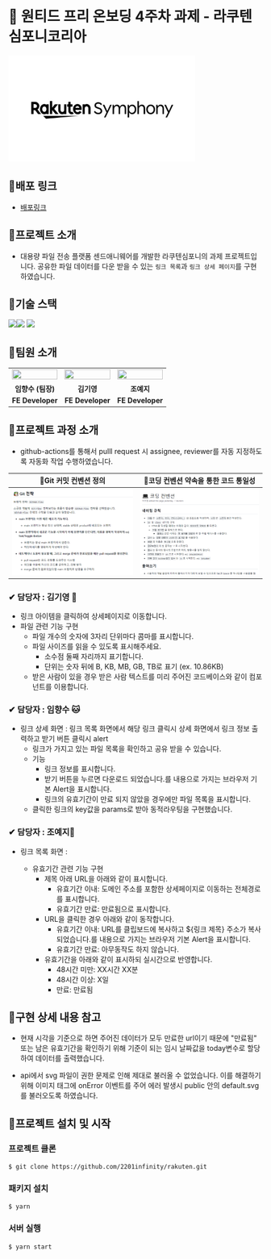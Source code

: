 # 📝 원티드 프리 온보딩 4주차 과제 - 라쿠텐심포니코리아

<img src="README.assets/라쿠텐로고.png" style="zoom:67%;" />

## 📌배포 링크

- [배포링크](https://youthful-northcutt-6990e7.netlify.app/)

## 📌프로젝트 소개

- 대용량 파일 전송 플랫폼 센드애니웨어를 개발한 라쿠텐심포니의 과제 프로젝트입니다. 공유한 파일 데이터를 다운 받을 수 있는 `링크 목록`과 `링크 상세 페이지`를 구현하였습니다.

## 📌기술 스택

![](https://img.shields.io/badge/TypeScript-3178C6?style=for-the-badge&logo=TypeScript&logoColor=white)![](https://img.shields.io/badge/React-20232A?style=for-the-badge&logo=react&logoColor=61DAFB) ![](https://img.shields.io/badge/styled--components-DB7093?style=for-the-badge&logo=styled-components&logoColor=white)

## 📌팀원 소개

<table align="center">
<tr >
<td align="center"><a href="https://github.com/perfumelim"><img src="https://avatars.githubusercontent.com/perfumelim" width="100%"  height="50%" /></a></td>
<td align="center"><a href="https://github.com/kykim00"><img src="https://avatars.githubusercontent.com/kykim00" width="100%"  height="65%"/></a></td>
<td align="center"><a href="https://github.com/yezyvibe"><img src="https://avatars.githubusercontent.com/yezyvibe" width="100%"  height="50%"/></a></td>
</tr>
<tr>
<td align="center"><b> 임향수 (팀장)</b></td>
<td align="center"><b>김기영</b></td>
<td align="center"><b>조예지</b></td>
</tr>
<tr>
<td align="center"><b>FE Developer</b></td>
<td align="center"><b>FE Developer</b></td>
<td align="center"><b>FE Developer</b></td>
</tr>
</table>

## 📌프로젝트 과정 소개

- github-actions를 통해서 pulll request 시 assignee, reviewer를 자동 지정하도록 자동화 작업 수행하였습니다.

|    🚥Git 커밋 컨벤션 정의     |          🔰코딩 컨벤션 약속을 통한 코드 통일성           |
| :---------------------------: | :------------------------------------------------------: |
| ![](README.assets/깃전략.png) | ![image-20220211221739552](README.assets/코딩컨벤션.png) |

### ✔ 담당자 : 김기영 🐶

- 링크 아이템을 클릭하여 상세페이지로 이동합니다.
- 파일 관련 기능 구현
  - 파일 개수의 숫자에 3자리 단위마다 콤마를 표시합니다.
  - 파일 사이즈를 읽을 수 있도록 표시해주세요.
    - 소수점 둘째 자리까지 표기합니다.
    - 단위는 숫자 뒤에 B, KB, MB, GB, TB로 표기 (ex. 10.86KB)
  - 받은 사람이 있을 경우 받은 사람 텍스트를 미리 주어진 코드베이스와 같이 컴포넌트를 이용합니다.

### ✔ 담당자 : 임향수 🐱

- 링크 상세 화면 : 링크 목록 화면에서 해당 링크 클릭시 상세 화면에서 링크 정보 출력하고 받기 버튼 클릭시 alert
  - 링크가 가지고 있는 파일 목록을 확인하고 공유 받을 수 있습니다.
  - 기능
    - 링크 정보를 표시합니다.
    - 받기 버튼을 누르면 다운로드 되었습니다.를 내용으로 가지는 브라우저 기본 Alert을 표시합니다.
    - 링크의 유효기간이 만료 되지 않았을 경우에만 파일 목록을 표시합니다.
  - 클릭한 링크의 key값을 params로 받아 동적라우팅을 구현했습니다.

### ✔ 담당자 : 조예지🐰

- 링크 목록 화면 :

  - 유효기간 관련 기능 구현
    - 제목 아래 URL을 아래와 같이 표시합니다.
      - 유효기간 이내: 도메인 주소를 포함한 상세페이지로 이동하는 전체경로를 표시합니다.
      - 유효기간 만료: 만료됨으로 표시합니다.
    - URL을 클릭한 경우 아래와 같이 동작합니다.
      - 유효기간 이내: URL를 클립보드에 복사하고 ${링크 제목} 주소가 복사 되었습니다.를 내용으로 가지는 브라우저 기본 Alert을 표시합니다.
      - 유효기간 만료: 아무동작도 하지 않습니다.
    - 유효기간을 아래와 같이 표시하되 실시간으로 반영합니다.
      - 48시간 미만: XX시간 XX분
      - 48시간 이상: X일
      - 만료: 만료됨

## 📌구현 상세 내용 참고

- 현재 시각을 기준으로 하면 주어진 데이터가 모두 만료한 url이기 때문에 "만료됨" 또는 남은 유효기간을 확인하기 위해 기준이 되는 임시 날짜값을 today변수로 할당하여 데이터를 출력했습니다.

- api에서 svg 파일이 권한 문제로 인해 제대로 불러올 수 없었습니다. 이를 해결하기 위해 이미지 태그에 onError 이벤트를 주어 에러 발생시 public 안의 default.svg 를 불러오도록 하였습니다.

## 📌프로젝트 설치 및 시작

### 프로젝트 클론

```
$ git clone https://github.com/2201infinity/rakuten.git
```

### 패키지 설치

```
$ yarn
```

### 서버 실행

```
$ yarn start
```
